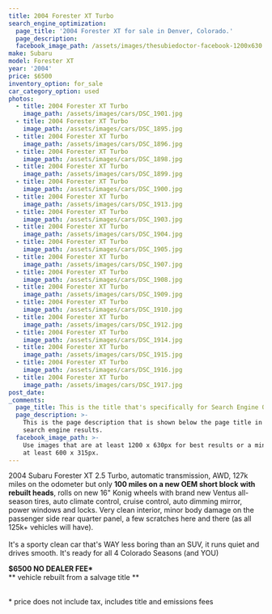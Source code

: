 ```yaml
---
title: 2004 Forester XT Turbo
search_engine_optimization:
  page_title: '2004 Forester XT for sale in Denver, Colorado.'
  page_description:
  facebook_image_path: /assets/images/thesubiedoctor-facebook-1200x630.png
make: Subaru
model: Forester XT
year: '2004'
price: $6500
inventory_option: for_sale
car_category_option: used
photos:
  - title: 2004 Forester XT Turbo
    image_path: /assets/images/cars/DSC_1901.jpg
  - title: 2004 Forester XT Turbo
    image_path: /assets/images/cars/DSC_1895.jpg
  - title: 2004 Forester XT Turbo
    image_path: /assets/images/cars/DSC_1896.jpg
  - title: 2004 Forester XT Turbo
    image_path: /assets/images/cars/DSC_1898.jpg
  - title: 2004 Forester XT Turbo
    image_path: /assets/images/cars/DSC_1899.jpg
  - title: 2004 Forester XT Turbo
    image_path: /assets/images/cars/DSC_1900.jpg
  - title: 2004 Forester XT Turbo
    image_path: /assets/images/cars/DSC_1913.jpg
  - title: 2004 Forester XT Turbo
    image_path: /assets/images/cars/DSC_1903.jpg
  - title: 2004 Forester XT Turbo
    image_path: /assets/images/cars/DSC_1904.jpg
  - title: 2004 Forester XT Turbo
    image_path: /assets/images/cars/DSC_1905.jpg
  - title: 2004 Forester XT Turbo
    image_path: /assets/images/cars/DSC_1907.jpg
  - title: 2004 Forester XT Turbo
    image_path: /assets/images/cars/DSC_1908.jpg
  - title: 2004 Forester XT Turbo
    image_path: /assets/images/cars/DSC_1909.jpg
  - title: 2004 Forester XT Turbo
    image_path: /assets/images/cars/DSC_1910.jpg
  - title: 2004 Forester XT Turbo
    image_path: /assets/images/cars/DSC_1912.jpg
  - title: 2004 Forester XT Turbo
    image_path: /assets/images/cars/DSC_1914.jpg
  - title: 2004 Forester XT Turbo
    image_path: /assets/images/cars/DSC_1915.jpg
  - title: 2004 Forester XT Turbo
    image_path: /assets/images/cars/DSC_1916.jpg
  - title: 2004 Forester XT Turbo
    image_path: /assets/images/cars/DSC_1917.jpg
post_date:
_comments:
  page_title: This is the title that's specifically for Search Engine Optimization.
  page_description: >-
    This is the page description that is shown below the page title in the
    search engine results.
  facebook_image_path: >-
    Use images that are at least 1200 x 630px for best results or a minimum of
    at least 600 x 315px.
---
```



<div><p>2004 Subaru Forester XT 2.5 Turbo, automatic transmission, AWD, 127k miles on the odometer but only <strong>100 miles on a new OEM short block</strong> <strong>with rebuilt heads</strong>, rolls on new 16" Konig wheels with brand new Ventus all-season tires, auto climate control, cruise control, auto dimming mirror, power windows and locks. Very clean interior, minor body damage on the passenger side rear quarter panel, a few scratches here and there (as all 125k+ vehicles will have).<br /><br />It's a sporty clean car that's WAY less boring than an SUV, it runs quiet and drives smooth. It's ready for all 4 Colorado Seasons (and YOU)</p><p><strong>$6500&nbsp;</strong><strong></strong><strong>NO DEALER FEE*</strong><br />** vehicle rebuilt from a salvage title **<br />&nbsp;</p><p>* price does not include tax, includes title and emissions fees</p></div>